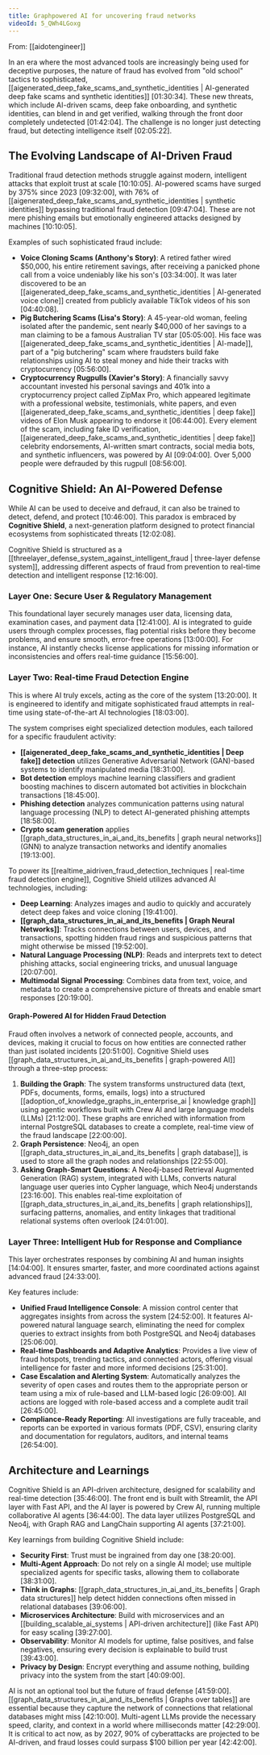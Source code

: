```yaml
---
title: Graphpowered AI for uncovering fraud networks
videoId: 5_QWh4LGoxg
---
```


From: [[aidotengineer]] <br/> 

In an era where the most advanced tools are increasingly being used for deceptive purposes, the nature of fraud has evolved from "old school" tactics to sophisticated, [[aigenerated_deep_fake_scams_and_synthetic_identities | AI-generated deep fake scams and synthetic identities]] [01:30:34]. These new threats, which include AI-driven scams, deep fake onboarding, and synthetic identities, can blend in and get verified, walking through the front door completely undetected [01:42:04]. The challenge is no longer just detecting fraud, but detecting intelligence itself [02:05:22].

## The Evolving Landscape of AI-Driven Fraud
Traditional fraud detection methods struggle against modern, intelligent attacks that exploit trust at scale [10:10:05]. AI-powered scams have surged by 375% since 2023 [09:32:00], with 76% of [[aigenerated_deep_fake_scams_and_synthetic_identities | synthetic identities]] bypassing traditional fraud detection [09:47:04]. These are not mere phishing emails but emotionally engineered attacks designed by machines [10:10:05].

Examples of such sophisticated fraud include:
*   **Voice Cloning Scams (Anthony's Story)**: A retired father wired $50,000, his entire retirement savings, after receiving a panicked phone call from a voice undeniably like his son's [03:34:00]. It was later discovered to be an [[aigenerated_deep_fake_scams_and_synthetic_identities | AI-generated voice clone]] created from publicly available TikTok videos of his son [04:40:08].
*   **Pig Butchering Scams (Lisa's Story)**: A 45-year-old woman, feeling isolated after the pandemic, sent nearly $40,000 of her savings to a man claiming to be a famous Australian TV star [05:05:00]. His face was [[aigenerated_deep_fake_scams_and_synthetic_identities | AI-made]], part of a "pig butchering" scam where fraudsters build fake relationships using AI to steal money and hide their tracks with cryptocurrency [05:56:00].
*   **Cryptocurrency Rugpulls (Xavier's Story)**: A financially savvy accountant invested his personal savings and 401k into a cryptocurrency project called ZipMax Pro, which appeared legitimate with a professional website, testimonials, white papers, and even [[aigenerated_deep_fake_scams_and_synthetic_identities | deep fake]] videos of Elon Musk appearing to endorse it [06:44:00]. Every element of the scam, including fake ID verification, [[aigenerated_deep_fake_scams_and_synthetic_identities | deep fake]] celebrity endorsements, AI-written smart contracts, social media bots, and synthetic influencers, was powered by AI [09:04:00]. Over 5,000 people were defrauded by this rugpull [08:56:00].

## Cognitive Shield: An AI-Powered Defense
While AI can be used to deceive and defraud, it can also be trained to detect, defend, and protect [10:46:00]. This paradox is embraced by **Cognitive Shield**, a next-generation platform designed to protect financial ecosystems from sophisticated threats [12:02:08].

Cognitive Shield is structured as a [[threelayer_defense_system_against_intelligent_fraud | three-layer defense system]], addressing different aspects of fraud from prevention to real-time detection and intelligent response [12:16:00].

### Layer One: Secure User & Regulatory Management
This foundational layer securely manages user data, licensing data, examination cases, and payment data [12:41:00]. AI is integrated to guide users through complex processes, flag potential risks before they become problems, and ensure smooth, error-free operations [13:00:00]. For instance, AI instantly checks license applications for missing information or inconsistencies and offers real-time guidance [15:56:00].

### Layer Two: Real-time Fraud Detection Engine
This is where AI truly excels, acting as the core of the system [13:20:00]. It is engineered to identify and mitigate sophisticated fraud attempts in real-time using state-of-the-art AI technologies [18:03:00].

The system comprises eight specialized detection modules, each tailored for a specific fraudulent activity:
*   **[[aigenerated_deep_fake_scams_and_synthetic_identities | Deep fake]] detection** utilizes Generative Adversarial Network (GAN)-based systems to identify manipulated media [18:31:00].
*   **Bot detection** employs machine learning classifiers and gradient boosting machines to discern automated bot activities in blockchain transactions [18:45:00].
*   **Phishing detection** analyzes communication patterns using natural language processing (NLP) to detect AI-generated phishing attempts [18:58:00].
*   **Crypto scam generation** applies [[graph_data_structures_in_ai_and_its_benefits | graph neural networks]] (GNN) to analyze transaction networks and identify anomalies [19:13:00].

To power its [[realtime_aidriven_fraud_detection_techniques | real-time fraud detection engine]], Cognitive Shield utilizes advanced AI technologies, including:
*   **Deep Learning**: Analyzes images and audio to quickly and accurately detect deep fakes and voice cloning [19:41:00].
*   **[[graph_data_structures_in_ai_and_its_benefits | Graph Neural Networks]]**: Tracks connections between users, devices, and transactions, spotting hidden fraud rings and suspicious patterns that might otherwise be missed [19:52:00].
*   **Natural Language Processing (NLP)**: Reads and interprets text to detect phishing attacks, social engineering tricks, and unusual language [20:07:00].
*   **Multimodal Signal Processing**: Combines data from text, voice, and metadata to create a comprehensive picture of threats and enable smart responses [20:19:00].

#### Graph-Powered AI for Hidden Fraud Detection
Fraud often involves a network of connected people, accounts, and devices, making it crucial to focus on how entities are connected rather than just isolated incidents [20:51:00]. Cognitive Shield uses [[graph_data_structures_in_ai_and_its_benefits | graph-powered AI]] through a three-step process:

1.  **Building the Graph**: The system transforms unstructured data (text, PDFs, documents, forms, emails, logs) into a structured [[adoption_of_knowledge_graphs_in_enterprise_ai | knowledge graph]] using agentic workflows built with Crew AI and large language models (LLMs) [21:12:00]. These graphs are enriched with information from internal PostgreSQL databases to create a complete, real-time view of the fraud landscape [22:00:00].
2.  **Graph Persistence**: Neo4j, an open [[graph_data_structures_in_ai_and_its_benefits | graph database]], is used to store all the graph nodes and relationships [22:55:00].
3.  **Asking Graph-Smart Questions**: A Neo4j-based Retrieval Augmented Generation (RAG) system, integrated with LLMs, converts natural language user queries into Cypher language, which Neo4j understands [23:16:00]. This enables real-time exploitation of [[graph_data_structures_in_ai_and_its_benefits | graph relationships]], surfacing patterns, anomalies, and entity linkages that traditional relational systems often overlook [24:01:00].

### Layer Three: Intelligent Hub for Response and Compliance
This layer orchestrates responses by combining AI and human insights [14:04:00]. It ensures smarter, faster, and more coordinated actions against advanced fraud [24:33:00].

Key features include:
*   **Unified Fraud Intelligence Console**: A mission control center that aggregates insights from across the system [24:52:00]. It features AI-powered natural language search, eliminating the need for complex queries to extract insights from both PostgreSQL and Neo4j databases [25:06:00].
*   **Real-time Dashboards and Adaptive Analytics**: Provides a live view of fraud hotspots, trending tactics, and connected actors, offering visual intelligence for faster and more informed decisions [25:31:00].
*   **Case Escalation and Alerting System**: Automatically analyzes the severity of open cases and routes them to the appropriate person or team using a mix of rule-based and LLM-based logic [26:09:00]. All actions are logged with role-based access and a complete audit trail [26:45:00].
*   **Compliance-Ready Reporting**: All investigations are fully traceable, and reports can be exported in various formats (PDF, CSV), ensuring clarity and documentation for regulators, auditors, and internal teams [26:54:00].

## Architecture and Learnings
Cognitive Shield is an API-driven architecture, designed for scalability and real-time detection [35:46:00]. The front end is built with Streamlit, the API layer with Fast API, and the AI layer is powered by Crew AI, running multiple collaborative AI agents [36:44:00]. The data layer utilizes PostgreSQL and Neo4j, with Graph RAG and LangChain supporting AI agents [37:21:00].

Key learnings from building Cognitive Shield include:
*   **Security First**: Trust must be ingrained from day one [38:20:00].
*   **Multi-Agent Approach**: Do not rely on a single AI model; use multiple specialized agents for specific tasks, allowing them to collaborate [38:31:00].
*   **Think in Graphs**: [[graph_data_structures_in_ai_and_its_benefits | Graph data structures]] help detect hidden connections often missed in relational databases [39:06:00].
*   **Microservices Architecture**: Build with microservices and an [[building_scalable_ai_systems | API-driven architecture]] (like Fast API) for easy scaling [39:27:00].
*   **Observability**: Monitor AI models for uptime, false positives, and false negatives, ensuring every decision is explainable to build trust [39:43:00].
*   **Privacy by Design**: Encrypt everything and assume nothing, building privacy into the system from the start [40:09:00].

AI is not an optional tool but the future of fraud defense [41:59:00]. [[graph_data_structures_in_ai_and_its_benefits | Graphs over tables]] are essential because they capture the network of connections that relational databases might miss [42:10:00]. Multi-agent LLMs provide the necessary speed, clarity, and context in a world where milliseconds matter [42:29:00]. It is critical to act now, as by 2027, 90% of cyberattacks are projected to be AI-driven, and fraud losses could surpass $100 billion per year [42:42:00].